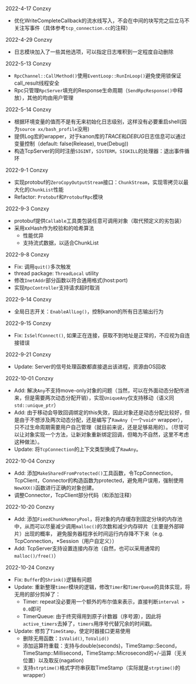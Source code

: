 2022-4-17 Conzxy 
 * 优化WriteCompleteCallback的流水线写入，不会在中间的块写完之后立马不关注写事件（具体参考`tcp_connection.cc`的注释）

2022-4-29 Conzxy
 * 日志模块加入了一些其他选项，可以指定日志堆积到一定程度自动删除

2022-5-13 Conzxy
 * `RpcChannel::CallMethod()`使用`EventLoop::RunInLoop()`避免使用锁保证call_result线程安全
 * Rpc只管理`RpcServer`填充的Response生命周期（`SendRpcResponse()`中释放），其他的均由用户管理

2022-5-14 Conzxy
 * 根据环境变量的值而不是有无来初始化日志级别，这样没有必要重启shell(因为`source xx/bash_profile`没用)
 * 提供Log宏的wrapper，对于kanon库的*TRACE*和*DEBUG*日志信息可以通过变量控制（default: false(Release), true(Debug))
 * 构造TcpServer的同时注册`SIGINT`，`SIGTERM`，`SIGKILL`的处理器：退出事件循环

2022-9-1 Conzxy
 * 实现protobuf的`ZeroCopyOutputStream`接口：`ChunkStream`，实现零拷贝以最大化的`ChunkList`性能
 * Refactor: `Protobuf`和`ProtobufRpc`模块

2022-9-3 Conzxy
 * protobuf提供`Callable`工具类包装任意可调用对象（取代预定义的劣包装）
 * 采用xxHash作为校验和的哈希算法
   * 性能优异
   * 支持流式数据，以适合ChunkList

2022-9-8 Conzxy
 * Fix: 调用`quit()`多次触发
 * thread package: `ThreadLocal` utility
 * 修改`InetAddr`部分函数以符合通用格式(host:port)
 * 实现`RpcController`支持请求超时取消

2022-9-14 Conzxy
 * 全局日志开关：`EnableAllLog()`，控制kanon的所有日志输出行为

2022-9-15 Conzxy
 * Fix: `IsSelfConnect()`, 如果正在连接，获取不到地址是正常的，不应视为自连接错误

2022-9-21 Conzxy
 * Update: Server的信号处理函数都直接退出该进程，资源由OS回收

2022-10-01 Conzxy
 * Add: 解决`Any`不支持move-only对象的问题（当然，可以在外面动态分配传进来，但是需要两次动态分配开销），实现`UniqueAny`仅支持移动（语义同`std::unique_ptr`）
 * Add: 由于移动会导致回调绑定的this失效，因此对象还是动态分配比较好，但是由于不想涉及两次动态分配，还是编写了`RawAny`（一个`void*` wrapper），只不过生命周期需要用户自己管理（就目前来说，还是足够易用的）。（尽管可以让对象实现一个方法，让新对象重新绑定回调，但略为不自然，这里不考虑这种做法）。
 * Update: 将`TcpConnection`的上下文类型换成了`RawAny`。

2022-10-04 Conzxy
 * Add: 添加`MakeSharedFromProtected()`工具函数，令TcpConnection，TcpClient，Connector的构造函数为protected，避免用户误用，强制使用`NewXXX()`函数进行正确的对象创建。
 * 调整Connector，TcpClient部分代码（和添加注释）

2022-10-20 Conzxy
 * Add: 添加`FixedChunkMemoryPool`，将对象的内存缓存到固定分块的内存池中，从而可以尽量减少调用`malloc()`的次数和减少内存碎片（主要是外部碎片）出现的概率，
   避免服务器程序长时间运行内存降不下来（e.g. TcpConnection，\*Session（用户自定义））
 * Add: TcpServer支持设置连接内存池（自然，也可以采用通常的`malloc()/free()`）

2022-10-24 Conzxy
 * Fix: `Buffer`的`Shrink()`逻辑有问题
 * Update: 重新整理`timer`模块的逻辑，修改`Timer`和`TimerQueue`的具体实现，将无用的部分剪掉了：
   * Timer: repeat没必要用一个额外的布尔值来表示，直接判断`interval > 0.0`即可
   * TimerQueue: 由于终究得用到原子计数器（序号源），因此将`active_timers`去掉了，`timers`用序号代替冗余的时间戳。
 * Update: 修剪了`TimeStamp`，使定时器接口更易使用
   * 删除无用函数：`IsValid()`, `ToValid()`
   * 添加运算符重载：支持与double(seconds)，TimeStamp::Second，TimeStamp::Millisecond，TimeStamp::Microsecond的+/-运算（无关位置）以及取反(nagation)
   * 支持`strptime()`格式字符串获取TimeStamp（实际就是`strptime()`的wrapper）
